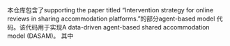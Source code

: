 本仓库包含了supporting the paper titled “Intervention strategy for online reviews in sharing accommodation platforms.”的部分agent-based model 代码。该代码用于实现A data-driven agent-based shared accommodation model (DASAM)。
其中

